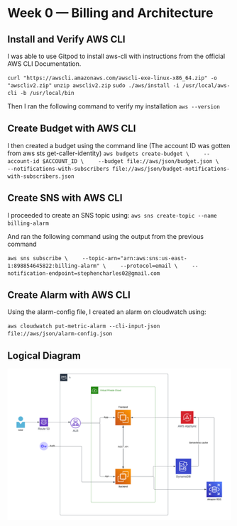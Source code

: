 # Week 0 — Billing and Architecture

## Install and Verify AWS CLI

I was able to use Gitpod to install aws-cli with instructions from the official AWS CLI Documentation.

`curl "https://awscli.amazonaws.com/awscli-exe-linux-x86_64.zip" -o "awscliv2.zip"`
`unzip awscliv2.zip`
`sudo ./aws/install -i /usr/local/aws-cli -b /usr/local/bin`

Then I ran the following command to verify my installation
`aws --version`

## Create Budget with AWS CLI
I then created a budget using the command line (The account ID was gotten from aws sts get-caller-identity)
`aws budgets create-budget \`
`    --account-id $ACCOUNT_ID \`
`    --budget file://aws/json/budget.json \`
`    --notifications-with-subscribers file://aws/json/budget-notifications-with-subscribers.json`

## Create SNS with AWS CLI

I proceeded to create an SNS topic using:
`aws sns create-topic --name billing-alarm`

And ran the following command using the output from the previous command

`aws sns subscribe \`
`    --topic-arn="arn:aws:sns:us-east-1:898854645822:billing-alarm" \`
`    --protocol=email \`
`    --notification-endpoint=stephencharles02@gmail.com`


## Create Alarm with AWS CLI

Using the alarm-config file, I created an alarm on cloudwatch using:

`aws cloudwatch put-metric-alarm --cli-input-json file://aws/json/alarm-config.json`


## Logical Diagram
![Diagram of Logical Diagram](logical-diagram.png)